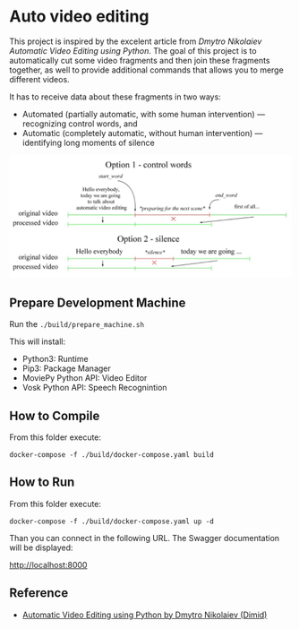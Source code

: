 # Auto video editing 

This project is inspired by the excelent article from *Dmytro Nikolaiev* *Automatic Video Editing using Python*. The goal of this project is to automatically cut some video fragments and then join these fragments together, as well to provide additional commands that allows you to merge different videos. 

It has to receive data about these fragments in two ways:

- Automated (partially automatic, with some human intervention) — recognizing control words, and
- Automatic (completely automatic, without human intervention) — identifying long moments of silence

![](./doc/resources/2022_02_28_09_34_05.png)

## Prepare Development Machine 

Run the `./build/prepare_machine.sh`

This will install: 

- Python3: Runtime
- Pip3: Package Manager
- MoviePy Python API: Video Editor 
- Vosk Python API: Speech Recognintion

## How to Compile

From this folder execute:

```shell
docker-compose -f ./build/docker-compose.yaml build
```

## How to Run

From this folder execute:

```shell
docker-compose -f ./build/docker-compose.yaml up -d
```

Than you can connect in the following URL. The Swagger documentation will be displayed:

[http://localhost:8000](http://localhost:8000)

## Reference

- [Automatic Video Editing using Python by Dmytro Nikolaiev (Dimid)](https://towardsdatascience.com/automatic-video-editing-using-python-324e5efd7eba)
